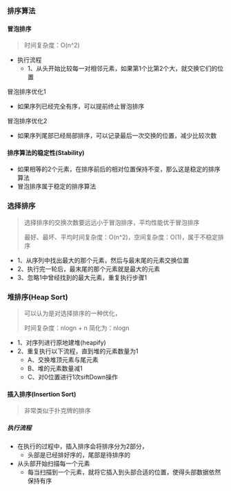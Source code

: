 ### 排序算法

#### 冒泡排序

> 时间复杂度：O(n^2)

* 执行流程
  * 1、从头开始比较每一对相邻元素，如果第1个比第2个大，就交换它们的位置

冒泡排序优化1

* 如果序列已经完全有序，可以提前终止冒泡排序

冒泡排序优化2

* 如果序列尾部已经局部排序，可以记录最后一次交换的位置，减少比较次数

#### 排序算法的稳定性(Stability)

* 如果相等的2个元素，在排序前后的相对位置保持不变，那么这是稳定的排序算法
* 冒泡排序属于稳定的排序算法

### 选择排序

> 选择排序的交换次数要远远小于冒泡排序，平均性能优于冒泡排序
>
> 最好、最坏、平均时间复杂度：O(n^2)，空间复杂度：O(1)，属于不稳定排序

* 1、从序列中找出最大的那个元素，然后与最末尾的元素交换位置
* 2、执行完一轮后，最末尾的那个元素就是最大的元素
* 3、忽略1中曾经找到的最大元素，重复执行步骤1

### 堆排序(Heap Sort)

> 可以认为是对选择排序的一种优化，
>
> 时间复杂度：nlogn + n 简化为：nlogn

* 1、对序列进行原地建堆(heapify)
* 2、重复执行以下流程，直到堆的元素数量为1
  * A、交换堆顶元素与尾元素
  * B、堆的元素数量减1
  * C、对0位置进行1次siftDown操作



#### 插入排序(Insertion Sort)

> 非常类似于扑克牌的排序

##### 执行流程

* 在执行的过程中，插入排序会将排序分为2部分，
  * 头部是已经排好序的，尾部是待排序的
* 从头部开始扫描每一个元素
  * 每当扫描到一个元素，就将它插入到头部合适的位置，使得头部数据依然保持有序

